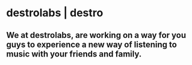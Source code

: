 # destrolabs | destro

## We at destrolabs, are working on a way for you guys to experience a new way of listening to music with your friends and family.
